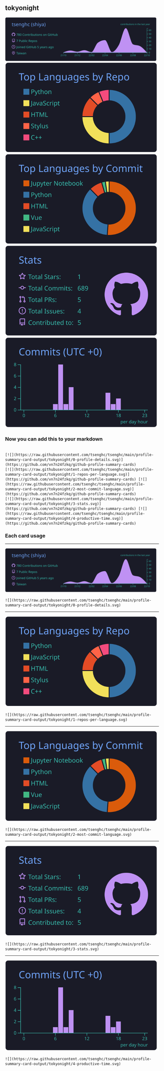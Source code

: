 ## tokyonight

[![](./0-profile-details.svg)](https://github.com/vn7n24fzkq/github-profile-summary-cards)
[![](./1-repos-per-language.svg)](https://github.com/vn7n24fzkq/github-profile-summary-cards) [![](./2-most-commit-language.svg)](https://github.com/vn7n24fzkq/github-profile-summary-cards)
[![](./3-stats.svg)](https://github.com/vn7n24fzkq/github-profile-summary-cards) [![](./4-productive-time.svg)](https://github.com/vn7n24fzkq/github-profile-summary-cards)
### Now you can add this to your markdown
```

[![](https://raw.githubusercontent.com/tsenghc/tsenghc/main/profile-summary-card-output/tokyonight/0-profile-details.svg)](https://github.com/vn7n24fzkq/github-profile-summary-cards)
[![](https://raw.githubusercontent.com/tsenghc/tsenghc/main/profile-summary-card-output/tokyonight/1-repos-per-language.svg)](https://github.com/vn7n24fzkq/github-profile-summary-cards) [![](https://raw.githubusercontent.com/tsenghc/tsenghc/main/profile-summary-card-output/tokyonight/2-most-commit-language.svg)](https://github.com/vn7n24fzkq/github-profile-summary-cards)
[![](https://raw.githubusercontent.com/tsenghc/tsenghc/main/profile-summary-card-output/tokyonight/3-stats.svg)](https://github.com/vn7n24fzkq/github-profile-summary-cards) [![](https://raw.githubusercontent.com/tsenghc/tsenghc/main/profile-summary-card-output/tokyonight/4-productive-time.svg)](https://github.com/vn7n24fzkq/github-profile-summary-cards)

```

### Each card usage
---

![](./0-profile-details.svg)

```
![](https://raw.githubusercontent.com/tsenghc/tsenghc/main/profile-summary-card-output/tokyonight/0-profile-details.svg)
```

    

---

![](./1-repos-per-language.svg)

```
![](https://raw.githubusercontent.com/tsenghc/tsenghc/main/profile-summary-card-output/tokyonight/1-repos-per-language.svg)
```

    

---

![](./2-most-commit-language.svg)

```
![](https://raw.githubusercontent.com/tsenghc/tsenghc/main/profile-summary-card-output/tokyonight/2-most-commit-language.svg)
```

    

---

![](./3-stats.svg)

```
![](https://raw.githubusercontent.com/tsenghc/tsenghc/main/profile-summary-card-output/tokyonight/3-stats.svg)
```

    

---

![](./4-productive-time.svg)

```
![](https://raw.githubusercontent.com/tsenghc/tsenghc/main/profile-summary-card-output/tokyonight/4-productive-time.svg)
```

    
